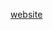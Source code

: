 <a href="https://jonathany03.github.io/" target="_blank">[website](https://jonathany03.github.io/)</a>
